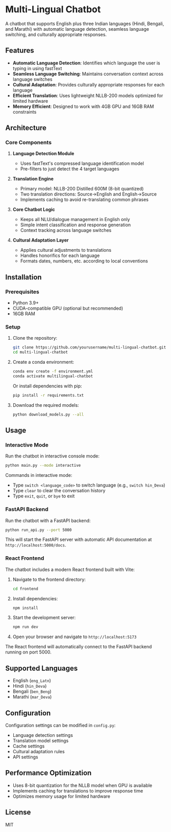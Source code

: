 # Multi-Lingual Chatbot

A chatbot that supports English plus three Indian languages (Hindi, Bengali, and Marathi) with automatic language detection, seamless language switching, and culturally appropriate responses.

## Features

- **Automatic Language Detection**: Identifies which language the user is typing in using fastText
- **Seamless Language Switching**: Maintains conversation context across language switches
- **Cultural Adaptation**: Provides culturally appropriate responses for each language
- **Efficient Translation**: Uses lightweight NLLB-200 models optimized for limited hardware
- **Memory Efficient**: Designed to work with 4GB GPU and 16GB RAM constraints

## Architecture

### Core Components

1. **Language Detection Module**
   - Uses fastText's compressed language identification model
   - Pre-filters to just detect the 4 target languages

2. **Translation Engine**
   - Primary model: NLLB-200 Distilled 600M (8-bit quantized)
   - Two translation directions: Source→English and English→Source
   - Implements caching to avoid re-translating common phrases

3. **Core Chatbot Logic**
   - Keeps all NLU/dialogue management in English only
   - Simple intent classification and response generation
   - Context tracking across language switches

4. **Cultural Adaptation Layer**
   - Applies cultural adjustments to translations
   - Handles honorifics for each language
   - Formats dates, numbers, etc. according to local conventions

## Installation

### Prerequisites

- Python 3.9+
- CUDA-compatible GPU (optional but recommended)
- 16GB RAM

### Setup

1. Clone the repository:
   ```bash
   git clone https://github.com/yourusername/multi-lingual-chatbot.git
   cd multi-lingual-chatbot
   ```

2. Create a conda environment:
   ```bash
   conda env create -f environment.yml
   conda activate multilingual-chatbot
   ```

   Or install dependencies with pip:
   ```bash
   pip install -r requirements.txt
   ```

3. Download the required models:
   ```bash
   python download_models.py --all
   ```

## Usage

### Interactive Mode

Run the chatbot in interactive console mode:

```bash
python main.py --mode interactive
```

Commands in interactive mode:
- Type `switch <language_code>` to switch language (e.g., `switch hin_Deva`)
- Type `clear` to clear the conversation history
- Type `exit`, `quit`, or `bye` to exit

### FastAPI Backend

Run the chatbot with a FastAPI backend:

```bash
python run_api.py --port 5000
```

This will start the FastAPI server with automatic API documentation at `http://localhost:5000/docs`.

### React Frontend

The chatbot includes a modern React frontend built with Vite:

1. Navigate to the frontend directory:
   ```bash
   cd frontend
   ```

2. Install dependencies:
   ```bash
   npm install
   ```

3. Start the development server:
   ```bash
   npm run dev
   ```

4. Open your browser and navigate to `http://localhost:5173`

The React frontend will automatically connect to the FastAPI backend running on port 5000.

## Supported Languages

- English (`eng_Latn`)
- Hindi (`hin_Deva`)
- Bengali (`ben_Beng`)
- Marathi (`mar_Deva`)

## Configuration

Configuration settings can be modified in `config.py`:

- Language detection settings
- Translation model settings
- Cache settings
- Cultural adaptation rules
- API settings

## Performance Optimization

- Uses 8-bit quantization for the NLLB model when GPU is available
- Implements caching for translations to improve response time
- Optimizes memory usage for limited hardware

## License

MIT
